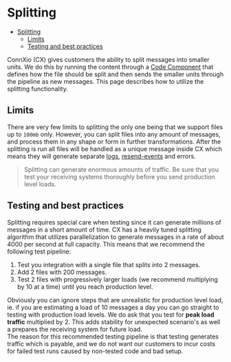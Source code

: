 # Splitting

- [Splitting](#splitting)
  - [Limits](#limits)
  - [Testing and best practices](#testing-and-best-practices)

ConnXio (CX) gives customers the ability to split messages into smaller units. We do this by running the content through a [Code Component](/Transformation/Code%20Components.md) that defines how the file should be split and then sends the smaller units through the pipeline as new messages. This page describes how to utilize the splitting functionality.

## Limits

There are very few limits to splitting the only one being that we support files up to `100mb` only. However, you can split files into any amount of messages, and process them in any shape or form in further transformations. After the splitting is run all files will be handled as a unique message inside CX which means they will generate separate [logs](/Logging.md), [resend-events](/Resending.md) and errors.

>Splitting can generate enormous amounts of traffic. Be sure that you test your receiving systems thoroughly before you send production level loads.

## Testing and best practices

Splitting requires special care when testing since it can generate millions of messages in a short amount of time. CX has a heavily tuned splitting algorithm that utilizes parallelization to generate messages in a rate of about 4000 per second at full capacity. This means that we recommend the following test pipeline:

1. Test you integration with a single file that splits into 2 messages.
2. Add 2 files with 200 messages.
3. Test 2 files with progressively larger loads (we recommend multiplying by 10 at a time) until you reach production level.

Obviously you can ignore steps that are unrealistic for production level load, ie. if you are estimating a load of 10 messages a day you can go straight to testing with production load levels. We do ask that you test for **peak load traffic** multiplied by 2. This adds stability for unexpected scenario's as well a prepares the receiving system for future load.\
 The reason for this recommended testing pipeline is that testing generates traffic which is payable, and we do not want our customers to incur costs for failed test runs caused by non-tested code and bad setup.
